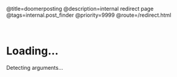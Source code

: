 @title=doomerposting
@description=internal redirect page
@tags=internal.post_finder
@priority=9999
@route=/redirect.html

<br />

<h1> Loading... </h1>
<a id="redirect-status"> Detecting arguments... </a>

<div>
</div>

<script>
    // Some voodoo shit going on here
    // dont ask.
    // const posts_map = {
    //     @for page_number, page_posts in magi.get_pages()
    //     ${ page_number }: [
    //     @for c_post in page_posts
    //         "${ c_post.id }",
    //         @end
    //     ],
    // @end
    // }
    const posts_map = {}

    // Common shortcuts
    const indexes = {
        "github": "https://github.com/xjunko",
        "steam": "https://steamcommunity.com/id/FireRedz/"
    }

    // Starts here
    const params = new URLSearchParams(window.location.search);
    const status_text = document.getElementById("redirect-status");

    status_text.style.fontWeight = "bold";
    status_text.style.fontSize = "32px";

    function fuck_right_of_to(url) {
        window.location.replace(url);
    }

    function handle_common_redirect(redirect_to) {
        if (!redirect_to || redirect_to == null) {
            status_text.textContent = "oops you did a fucky wucky :3333, returning to index."
            fuck_right_of_to("/")
        } else {
            if (redirect_to in indexes) {
                fuck_right_of_to(indexes[redirect_to]);
            } else {
                status_text.textContent = "invalid redirect."
                fuck_right_of_to("/")
            }
        }
    }

    function handle_channel_redirect(post_id) {
        if (!post_id) {
            status_text.textContent = "No parameter given, please give 'id'!!!";
        } else {
            status_text.textContent = "Hold on.";

            let found_the_shit = false;

            for (const [key, value] of Object.entries(posts_map)) {
                if (value.includes(post_id)) {
                    found_the_shit = true;
                    status_text.textContent = "Found the stuff.";
                    fuck_right_of_to("{{ .Config.Get "Instance.Domain" }}/chan/" + key + ".html#" + post_id);
                }
            }

            if (!found_the_shit) {
                status_text.textContent = `Did not found post: #` + post_id;
            }

        }
    }

    // Detect which param is passed, then go with that.
    if (params.get("r")) {
        handle_common_redirect(params.get("r"));
    } else {
        handle_channel_redirect(params.get("id"));
    }

</script>